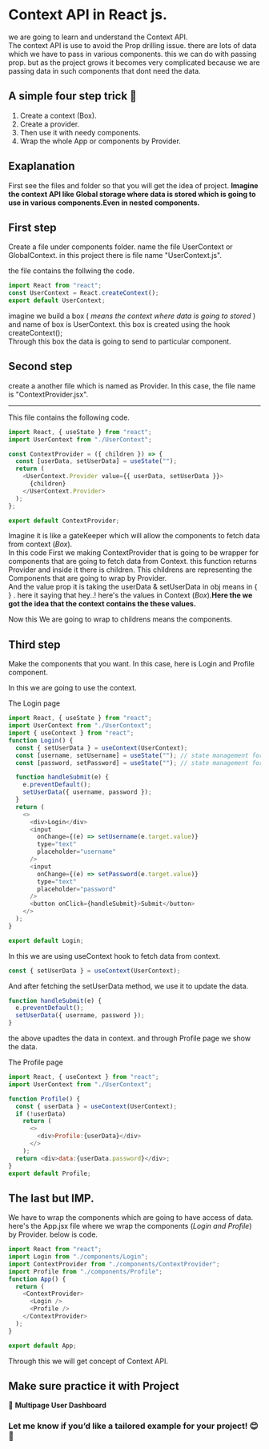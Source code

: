 # Context API in React js.

we are going to learn and understand the Context API.
<br/>
The context API is use to avoid the Prop drilling issue. there are lots of data which we have to pass in various components. this we can do with passing prop. but as the project grows it becomes very complicated because we are passing data in such components that dont need the data.
<br>

## A simple four step trick 🌟

1. Create a context (Box).
2. Create a provider.
3. Then use it with needy components.
4. Wrap the whole App or components by Provider.

## Exaplanation

First see the files and folder so that you will get the idea of project.
**Imagine the context API like Global storage where data is stored which is going to use in various components.Even in nested components.**
<br/>

## First step

Create a file under components folder. name the file UserContext or GlobalContext. in this project there is file name "UserContext.js".

the file contains the follwing the code.

```javascript
import React from "react";
const UserContext = React.createContext();
export default UserContext;
```

imagine we build a box ( _means the context where data is going to stored_ ) and name of box is UserContext. this box is created using the hook createContext();
<br/>
Through this box the data is going to send to particular component.

## Second step

create a another file which is named as Provider. In this case, the file name is "ContextProvider.jsx".

<hr>
This file contains the following code.

```javascript
import React, { useState } from "react";
import UserContext from "./UserContext";

const ContextProvider = ({ children }) => {
  const [userData, setUserData] = useState("");
  return (
    <UserContext.Provider value={{ userData, setUserData }}>
      {children}
    </UserContext.Provider>
  );
};

export default ContextProvider;
```

Imagine it is like a gateKeeper which will allow the components to fetch data from context (_Box_).
<br>
In this code First we making ContextProvider that is going to be wrapper for components that are going to fetch data from Context. this function returns Provider and inside it there is children. This childrens are representing the Components that are going to wrap by Provider.
<br>
And the value prop it is taking the userData & setUserData in obj means in { } . here it saying that hey..! here's the values in Context (_Box_).**Here the we got the idea that the context contains the these values.**

Now this We are going to wrap to childrens means the components.

## Third step

Make the components that you want. In this case, here is Login and Profile component.

In this we are going to use the context.

The Login page

```javascript
import React, { useState } from "react";
import UserContext from "./UserContext";
import { useContext } from "react";
function Login() {
  const { setUserData } = useContext(UserContext);
  const [username, setUsername] = useState(""); // state management for input field
  const [password, setPassword] = useState(""); // state management for input field

  function handleSubmit(e) {
    e.preventDefault();
    setUserData({ username, password });
  }
  return (
    <>
      <div>Login</div>
      <input
        onChange={(e) => setUsername(e.target.value)}
        type="text"
        placeholder="username"
      />
      <input
        onChange={(e) => setPassword(e.target.value)}
        type="text"
        placeholder="password"
      />
      <button onClick={handleSubmit}>Submit</button>
    </>
  );
}

export default Login;
```

In this we are using useContext hook to fetch data from context.

```javascript
const { setUserData } = useContext(UserContext);
```

And after fetching the setUserData method, we use it to update the data.

```javascript
function handleSubmit(e) {
  e.preventDefault();
  setUserData({ username, password });
}
```

the above upadtes the data in context. and through Profile page we show the data.

The Profile page

```javascript
import React, { useContext } from "react";
import UserContext from "./UserContext";

function Profile() {
  const { userData } = useContext(UserContext);
  if (!userData)
    return (
      <>
        <div>Profile:{userData}</div>
      </>
    );
  return <div>data:{userData.password}</div>;
}
export default Profile;
```

## The last but IMP.

We have to wrap the components which are going to have access of data.
here's the App.jsx file where we wrap the components (_Login and Profile_) by Provider. below is code.

```javascript
import React from "react";
import Login from "./components/Login";
import ContextProvider from "./components/ContextProvider";
import Profile from "./components/Profile";
function App() {
  return (
    <ContextProvider>
      <Login />
      <Profile />
    </ContextProvider>
  );
}

export default App;
```

Through this we will get concept of Context API.

## Make sure practice it with Project

🔵 **Multipage User Dashboard**

### Let me know if you’d like a tailored example for your project! 😊🚀
